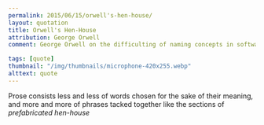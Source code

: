 ```yaml
---
permalink: 2015/06/15/orwell's-hen-house/
layout: quotation
title: Orwell's Hen-House
attribution: George Orwell
comment: George Orwell on the difficulting of naming concepts in software :)

tags: [quote]
thumbnail: "/img/thumbnails/microphone-420x255.webp"
alttext: quote
---
```


Prose consists less and less of words chosen for the sake of their meaning,
and more and more of phrases tacked together like the sections of <em>prefabricated hen-house</em>
